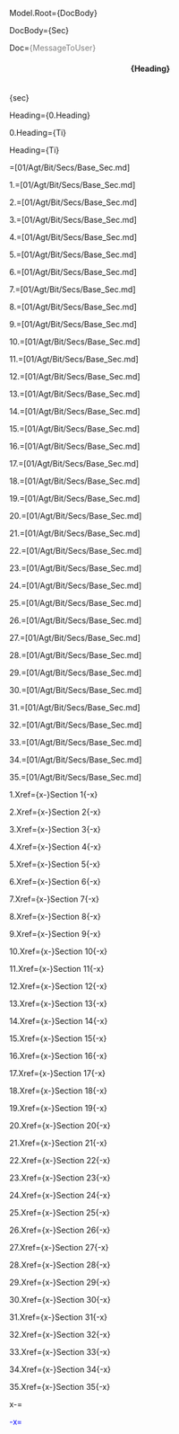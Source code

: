 Model.Root={DocBody}

DocBody={Sec}

Doc=<font color="grey">{MessageToUser}</font><center><h4>{Heading}</h4></center><br>{sec} 

Heading={0.Heading}

0.Heading={Ti}

Heading={Ti}

=[01/Agt/Bit/Secs/Base_Sec.md]

1.=[01/Agt/Bit/Secs/Base_Sec.md]

2.=[01/Agt/Bit/Secs/Base_Sec.md]

3.=[01/Agt/Bit/Secs/Base_Sec.md]

4.=[01/Agt/Bit/Secs/Base_Sec.md]

5.=[01/Agt/Bit/Secs/Base_Sec.md]

6.=[01/Agt/Bit/Secs/Base_Sec.md]

7.=[01/Agt/Bit/Secs/Base_Sec.md]

8.=[01/Agt/Bit/Secs/Base_Sec.md]

9.=[01/Agt/Bit/Secs/Base_Sec.md]

10.=[01/Agt/Bit/Secs/Base_Sec.md]

11.=[01/Agt/Bit/Secs/Base_Sec.md]

12.=[01/Agt/Bit/Secs/Base_Sec.md]

13.=[01/Agt/Bit/Secs/Base_Sec.md]

14.=[01/Agt/Bit/Secs/Base_Sec.md]

15.=[01/Agt/Bit/Secs/Base_Sec.md]

16.=[01/Agt/Bit/Secs/Base_Sec.md]

17.=[01/Agt/Bit/Secs/Base_Sec.md]

18.=[01/Agt/Bit/Secs/Base_Sec.md]

19.=[01/Agt/Bit/Secs/Base_Sec.md]

20.=[01/Agt/Bit/Secs/Base_Sec.md]

21.=[01/Agt/Bit/Secs/Base_Sec.md]

22.=[01/Agt/Bit/Secs/Base_Sec.md]

23.=[01/Agt/Bit/Secs/Base_Sec.md]

24.=[01/Agt/Bit/Secs/Base_Sec.md]

25.=[01/Agt/Bit/Secs/Base_Sec.md]

26.=[01/Agt/Bit/Secs/Base_Sec.md]

27.=[01/Agt/Bit/Secs/Base_Sec.md]

28.=[01/Agt/Bit/Secs/Base_Sec.md]

29.=[01/Agt/Bit/Secs/Base_Sec.md]

30.=[01/Agt/Bit/Secs/Base_Sec.md]

31.=[01/Agt/Bit/Secs/Base_Sec.md]

32.=[01/Agt/Bit/Secs/Base_Sec.md]

33.=[01/Agt/Bit/Secs/Base_Sec.md]

34.=[01/Agt/Bit/Secs/Base_Sec.md]

35.=[01/Agt/Bit/Secs/Base_Sec.md]

1.Xref={x-}Section 1{-x}

2.Xref={x-}Section 2{-x}

3.Xref={x-}Section 3{-x}

4.Xref={x-}Section 4{-x}

5.Xref={x-}Section 5{-x}

6.Xref={x-}Section 6{-x}

7.Xref={x-}Section 7{-x}

8.Xref={x-}Section 8{-x}

9.Xref={x-}Section 9{-x}

10.Xref={x-}Section 10{-x}

11.Xref={x-}Section 11{-x}

12.Xref={x-}Section 12{-x}

13.Xref={x-}Section 13{-x}

14.Xref={x-}Section 14{-x}

15.Xref={x-}Section 15{-x}

16.Xref={x-}Section 16{-x}

17.Xref={x-}Section 17{-x}

18.Xref={x-}Section 18{-x}

19.Xref={x-}Section 19{-x}

20.Xref={x-}Section 20{-x}

21.Xref={x-}Section 21{-x}

22.Xref={x-}Section 22{-x}

23.Xref={x-}Section 23{-x}

24.Xref={x-}Section 24{-x}

25.Xref={x-}Section 25{-x}

26.Xref={x-}Section 26{-x}

27.Xref={x-}Section 27{-x}

28.Xref={x-}Section 28{-x}

29.Xref={x-}Section 29{-x}

30.Xref={x-}Section 30{-x}

31.Xref={x-}Section 31{-x}

32.Xref={x-}Section 32{-x}

33.Xref={x-}Section 33{-x}

34.Xref={x-}Section 34{-x}

35.Xref={x-}Section 35{-x}

x-=<font color="blue">

-x=</font>